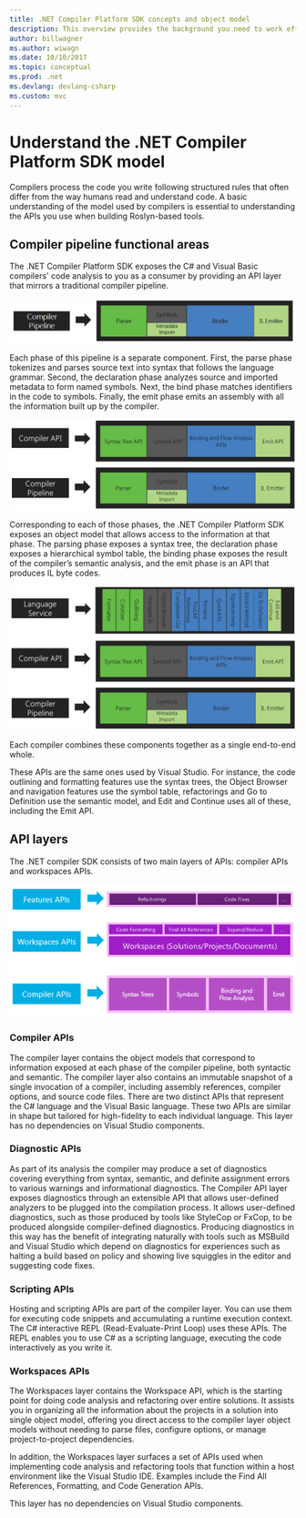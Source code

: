 ```yaml
---
title: .NET Compiler Platform SDK concepts and object model
description: This overview provides the background you need to work effectively with the .NET compiler SDK. You'll learn the API layers, the major types involved, and the overall object model.
author: billwagner
ms.author: wiwagn
ms.date: 10/10/2017
ms.topic: conceptual
ms.prod: .net
ms.devlang: devlang-csharp
ms.custom: mvc
---
```

# Understand the .NET Compiler Platform SDK model

Compilers process the code you write following structured rules that often
differ from the way humans read and understand code. A basic understanding
of the model used by compilers is essential to understanding the APIs
you use when building Roslyn-based tools. 

## Compiler pipeline functional areas

The .NET Compiler Platform SDK exposes the C# and Visual Basic compilers' code analysis to you
as a consumer by providing an API layer that mirrors a traditional compiler
pipeline.

![steps of the compiler pipeline processing source code to object code](media/compiler-api-model/compiler-pipeline.png)

Each phase of this pipeline is a separate component. First, the
parse phase tokenizes and parses source text into syntax that follows
the language grammar. Second, the declaration phase analyzes source and
imported metadata to form named symbols. Next, the bind phase matches identifiers
in the code to symbols. Finally, the emit phase emits an assembly with
all the information built up by the compiler.

![compiler pipeline api provides access to each step that is part of the compiler pipelien](media/compiler-api-model/compiler-pipeline-api.png)

Corresponding to each of those phases, the .NET Compiler Platform SDK exposes an
object model that allows access to the information at that phase. The parsing
phase exposes a syntax tree, the declaration phase exposes a hierarchical
symbol table, the binding phase exposes the result of the compiler’s semantic
analysis, and the emit phase is an API that produces IL byte codes.

![the language services available from the compiler api at each step of the compiler pipeline](media/compiler-api-model/compiler-pipeline-lang-svc.png)

Each compiler combines these components together as a single end-to-end whole.

These APIs are the same ones used by Visual Studio. For instance, the code
outlining and formatting features use the syntax trees, the Object Browser
and navigation features use the symbol table, refactorings
and Go to Definition use the semantic model, and Edit and Continue uses all of
these, including the Emit API. 

## API layers

The .NET compiler SDK consists of two main layers of APIs: compiler
APIs and workspaces APIs.

![the api layers represented by the compiler pipeline apis](media/compiler-api-model/api-layers.png)

### Compiler APIs

The compiler layer contains the object models that correspond to
information exposed at each phase of the compiler pipeline, both syntactic
and semantic. The compiler layer also contains an immutable snapshot of a
single invocation of a compiler, including assembly references, compiler
options, and source code files. There are two distinct APIs that represent
the C# language and the Visual Basic language. These two APIs are similar
in shape but tailored for high-fidelity to each individual language. This
layer has no dependencies on Visual Studio components.

### Diagnostic APIs

As part of its analysis the compiler may produce a set of diagnostics
covering everything from syntax, semantic, and definite assignment errors
to various warnings and informational diagnostics. The Compiler API layer
exposes diagnostics through an extensible API that allows user-defined
analyzers to be plugged into the compilation process. It allows user-defined
diagnostics, such as those produced by tools like StyleCop or FxCop, to be
produced alongside compiler-defined diagnostics. Producing diagnostics in this
way has the benefit of integrating naturally with tools such as MSBuild
and Visual Studio which depend on diagnostics for experiences such as
halting a build based on policy and showing live squiggles in the editor
and suggesting code fixes.

### Scripting APIs

Hosting and scripting APIs are part of the compiler layer. You can use them
for executing code snippets and accumulating a runtime execution context.
The C# interactive REPL (Read-Evaluate-Print Loop) uses these APIs. The REPL
enables you to use C# as a scripting language, executing the code interactively
as you write it.

### Workspaces APIs

The Workspaces layer contains the Workspace API, which is the starting
point for doing code analysis and refactoring over entire solutions. It
assists you in organizing all the information about the projects in a
solution into single object model, offering you direct access to the compiler
layer object models without needing to parse files, configure options, or
manage project-to-project dependencies.

In addition, the Workspaces layer surfaces a set of APIs used
when implementing code analysis and refactoring tools that function within
a host environment like the Visual Studio IDE. Examples include the Find All References,
Formatting, and Code Generation APIs.

This layer has no dependencies on Visual Studio components.
